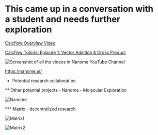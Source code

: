 # This came up in a conversation with a student and needs further exploration

[Calcflow Overview Video](https://www.youtube.com/watch?v=ax7WtgWiMzs)

[Calcflow Tutorial Episode 1: Vector Addition & Cross Product](https://www.youtube.com/watch?v=L-S7nP-ojqo)

![Screenshot of all the videos in Nanome YouTube Channel](https://github.com/Pomona-ITS/hpc/blob/master/projects/VisualizaeMathUsingCalcFlowInVR/Screen%20Shot%202018-09-28%20at%206.34.20%20PM.png)

https://nanome.ai/


* Potential research collaboration

** Other potential projects - Nanome  - Molecular Exploration

![Nanome](https://github.com/Pomona-ITS/hpc/blob/master/projects/VisualizeMathUsingCalcFlowInVR/Screen%20Shot%202018-09-28%20at%206.45.28%20PM.png)

*** Matrix - decentralized research

![Matrix1](https://github.com/Pomona-ITS/hpc/blob/master/projects/VisualizeMathUsingCalcFlowInVR/Screen%20Shot%202018-09-28%20at%206.46.41%20PM.png)

![Matrix2](https://github.com/Pomona-ITS/hpc/blob/master/projects/VisualizeMathUsingCalcFlowInVR/Screen%20Shot%202018-09-28%20at%206.45.51%20PM.png)


